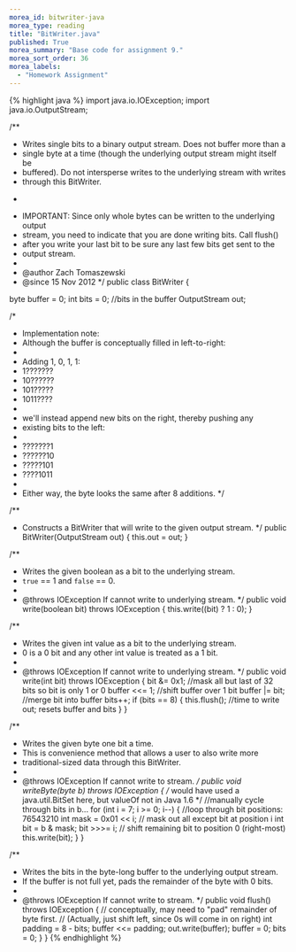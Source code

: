 ```yaml
---
morea_id: bitwriter-java
morea_type: reading
title: "BitWriter.java"
published: True
morea_summary: "Base code for assignment 9."
morea_sort_order: 36
morea_labels: 
  - "Homework Assignment"
---
```

{% highlight java %}
import java.io.IOException;
import java.io.OutputStream;

/**
 * Writes single bits to a binary output stream.  Does not buffer more than a
 * single byte at a time (though the underlying output stream might itself be
 * buffered).  Do not intersperse writes to the underlying stream with writes
 * through this BitWriter.
 * <p>
 * IMPORTANT: Since only whole bytes can be written to the underlying output
 * stream, you need to indicate that you are done writing bits.  Call flush()
 * after you write your last bit to be sure any last few bits get sent to the
 * output stream.
 *
 * @author Zach Tomaszewski
 * @since 15 Nov 2012
 */
public class BitWriter {

  byte buffer = 0;
  int bits = 0;  //bits in the buffer
  OutputStream out;

  /*
   * Implementation note:
   * Although the buffer is conceptually filled in left-to-right:
   *
   * Adding 1, 0, 1, 1:
   * 1???????
   * 10??????
   * 101?????
   * 1011????
   *
   * we'll instead append new bits on the right, thereby pushing any
   * existing bits to the left:
   *
   * ???????1
   * ??????10
   * ?????101
   * ????1011
   *
   * Either way, the byte looks the same after 8 additions.
   */


  /**
   * Constructs a BitWriter that will write to the given output stream.
   */
  public BitWriter(OutputStream out) {
    this.out = out;
  }

  /**
   * Writes the given boolean as a bit to the underlying stream.
   * <code>true</code> == 1 and <code>false</code> == 0.
   *
   * @throws IOException  If cannot write to underlying stream.
   */
  public void write(boolean bit) throws IOException {
    this.write((bit) ? 1 : 0);
  }

  /**
   * Writes the given int value as a bit to the underlying stream.
   * 0 is a 0 bit and any other int value is treated as a 1 bit.
   *
   * @throws IOException  If cannot write to underlying stream.
   */
  public void write(int bit) throws IOException {
    bit &= 0x1;    //mask all but last of 32 bits so bit is only 1 or 0
    buffer <<= 1;  //shift buffer over 1 bit
    buffer |= bit; //merge bit into buffer
    bits++;
    if (bits == 8) {
      this.flush();  //time to write out; resets buffer and bits
    }
  }

  /**
   * Writes the given byte one bit a time.
   * This is convenience method that allows a user to also write more
   * traditional-sized data through this BitWriter.
   *
   * @throws IOException  If cannot write to stream.
   */
  public void writeByte(byte b) throws IOException {
    /* would have used a java.util.BitSet here, but valueOf not in Java 1.6 */
    //manually cycle through bits in b...
    for (int i = 7; i >= 0; i--) {  //loop through bit positions: 76543210
      int mask = 0x01 << i;  // mask out all except bit at position i
      int bit = b & mask;
      bit >>>= i;            // shift remaining bit to position 0 (right-most)
      this.write(bit);
    }
  }

  /**
   * Writes the bits in the byte-long buffer to the underlying output stream.
   * If the buffer is not full yet, pads the remainder of the byte with 0 bits.
   *
   * @throws IOException  If cannot write to stream.
   */
  public void flush() throws IOException {
    // conceptually, may need to "pad" remainder of byte first.
    // (Actually, just shift left, since 0s will come in on right)
    int padding = 8 - bits;
    buffer <<= padding;
    out.write(buffer);
    buffer = 0;
    bits = 0;
  }
}
{% endhighlight %}